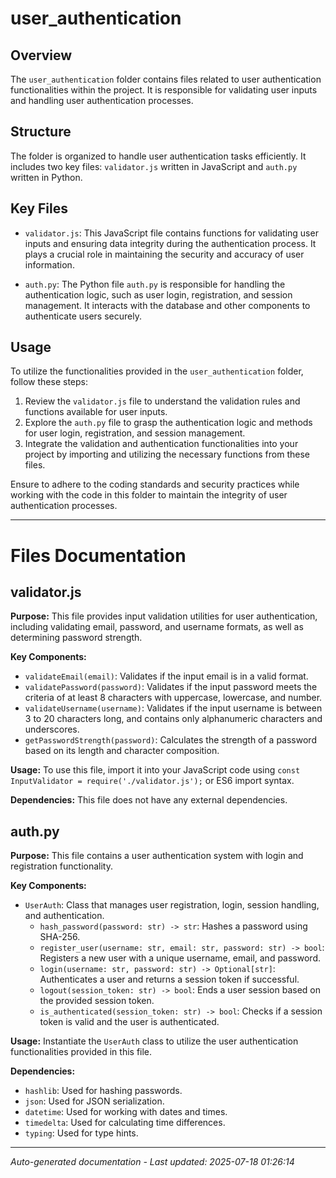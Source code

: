 # user_authentication

## Overview
The `user_authentication` folder contains files related to user authentication functionalities within the project. It is responsible for validating user inputs and handling user authentication processes.

## Structure
The folder is organized to handle user authentication tasks efficiently. It includes two key files: `validator.js` written in JavaScript and `auth.py` written in Python.

## Key Files
- `validator.js`: This JavaScript file contains functions for validating user inputs and ensuring data integrity during the authentication process. It plays a crucial role in maintaining the security and accuracy of user information.
  
- `auth.py`: The Python file `auth.py` is responsible for handling the authentication logic, such as user login, registration, and session management. It interacts with the database and other components to authenticate users securely.

## Usage
To utilize the functionalities provided in the `user_authentication` folder, follow these steps:
1. Review the `validator.js` file to understand the validation rules and functions available for user inputs.
2. Explore the `auth.py` file to grasp the authentication logic and methods for user login, registration, and session management.
3. Integrate the validation and authentication functionalities into your project by importing and utilizing the necessary functions from these files.

Ensure to adhere to the coding standards and security practices while working with the code in this folder to maintain the integrity of user authentication processes.

---

# Files Documentation

## validator.js

**Purpose:** This file provides input validation utilities for user authentication, including validating email, password, and username formats, as well as determining password strength.

**Key Components:**
- `validateEmail(email)`: Validates if the input email is in a valid format.
- `validatePassword(password)`: Validates if the input password meets the criteria of at least 8 characters with uppercase, lowercase, and number.
- `validateUsername(username)`: Validates if the input username is between 3 to 20 characters long, and contains only alphanumeric characters and underscores.
- `getPasswordStrength(password)`: Calculates the strength of a password based on its length and character composition.

**Usage:** To use this file, import it into your JavaScript code using `const InputValidator = require('./validator.js');` or ES6 import syntax.

**Dependencies:** This file does not have any external dependencies.

## auth.py

**Purpose:** This file contains a user authentication system with login and registration functionality.

**Key Components:**
- `UserAuth`: Class that manages user registration, login, session handling, and authentication.
  - `hash_password(password: str) -> str`: Hashes a password using SHA-256.
  - `register_user(username: str, email: str, password: str) -> bool`: Registers a new user with a unique username, email, and password.
  - `login(username: str, password: str) -> Optional[str]`: Authenticates a user and returns a session token if successful.
  - `logout(session_token: str) -> bool`: Ends a user session based on the provided session token.
  - `is_authenticated(session_token: str) -> bool`: Checks if a session token is valid and the user is authenticated.

**Usage:** Instantiate the `UserAuth` class to utilize the user authentication functionalities provided in this file.

**Dependencies:**
- `hashlib`: Used for hashing passwords.
- `json`: Used for JSON serialization.
- `datetime`: Used for working with dates and times.
- `timedelta`: Used for calculating time differences.
- `typing`: Used for type hints.

---
*Auto-generated documentation - Last updated: 2025-07-18 01:26:14*
